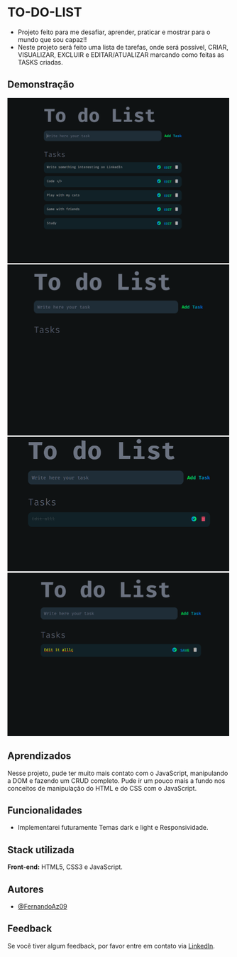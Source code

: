 
# TO-DO-LIST

- Projeto feito para me desafiar, aprender, praticar e mostrar para o mundo que sou capaz!!
- Neste projeto será feito uma lista de tarefas, onde será possível, CRIAR, VISUALIZAR, EXCLUIR e EDITAR/ATUALIZAR marcando como feitas as TASKS criadas.




## Demonstração
<img src="/assets/imgs/print1.png"  width="500px" heigt="500px">
<img src="/assets/imgs/print2.png"  width="500px" heigt="500px">
<img src="/assets/imgs/print4.png"  width="500px" heigt="500px">
<img src="/assets/imgs/print5.png"  width="500px" heigt="500px">



## Aprendizados

Nesse projeto, pude ter muito mais contato com o JavaScript, manipulando a DOM e fazendo um CRUD completo. Pude ir um pouco mais a fundo nos conceitos de manipulação do HTML e do CSS com o JavaScript.

## Funcionalidades

- Implementarei futuramente Temas dark e light e  Responsividade.


## Stack utilizada

**Front-end:** HTML5, CSS3 e JavaScript.

## Autores

- [@FernandoAz09](https://www.github.com/FernandoAz09)


## Feedback

Se você tiver algum feedback, por favor entre em contato via [LinkedIn](https://www.linkedin.com/in/azevedo-fernando/).

